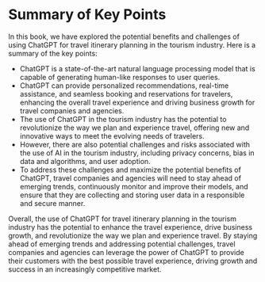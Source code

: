 Summary of Key Points
=================================

In this book, we have explored the potential benefits and challenges of using ChatGPT for travel itinerary planning in the tourism industry. Here is a summary of the key points:

* ChatGPT is a state-of-the-art natural language processing model that is capable of generating human-like responses to user queries.
* ChatGPT can provide personalized recommendations, real-time assistance, and seamless booking and reservations for travelers, enhancing the overall travel experience and driving business growth for travel companies and agencies.
* The use of ChatGPT in the tourism industry has the potential to revolutionize the way we plan and experience travel, offering new and innovative ways to meet the evolving needs of travelers.
* However, there are also potential challenges and risks associated with the use of AI in the tourism industry, including privacy concerns, bias in data and algorithms, and user adoption.
* To address these challenges and maximize the potential benefits of ChatGPT, travel companies and agencies will need to stay ahead of emerging trends, continuously monitor and improve their models, and ensure that they are collecting and storing user data in a responsible and secure manner.

Overall, the use of ChatGPT for travel itinerary planning in the tourism industry has the potential to enhance the travel experience, drive business growth, and revolutionize the way we plan and experience travel. By staying ahead of emerging trends and addressing potential challenges, travel companies and agencies can leverage the power of ChatGPT to provide their customers with the best possible travel experience, driving growth and success in an increasingly competitive market.

